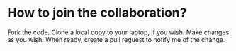 # How to join the collaboration?

Fork the code.
Clone a local copy to your laptop, if you wish.
Make changes as you wish.
When ready, create a pull request to notify me of the change.

